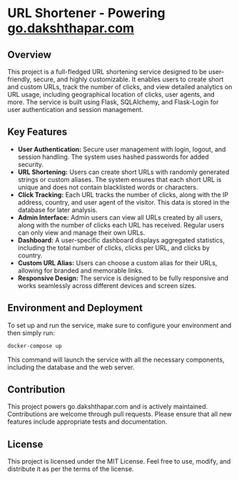 # URL Shortener - Powering [go.dakshthapar.com](https://go.dakshthapar.com)

## Overview

This project is a full-fledged URL shortening service designed to be user-friendly, secure, and highly customizable. It enables users to create short and custom URLs, track the number of clicks, and view detailed analytics on URL usage, including geographical location of clicks, user agents, and more. The service is built using Flask, SQLAlchemy, and Flask-Login for user authentication and session management.

## Key Features

- **User Authentication:** Secure user management with login, logout, and session handling. The system uses hashed passwords for added security.
- **URL Shortening:** Users can create short URLs with randomly generated strings or custom aliases. The system ensures that each short URL is unique and does not contain blacklisted words or characters.
- **Click Tracking:** Each URL tracks the number of clicks, along with the IP address, country, and user agent of the visitor. This data is stored in the database for later analysis.
- **Admin Interface:** Admin users can view all URLs created by all users, along with the number of clicks each URL has received. Regular users can only view and manage their own URLs.
- **Dashboard:** A user-specific dashboard displays aggregated statistics, including the total number of clicks, clicks per URL, and clicks by country.
- **Custom URL Alias:** Users can choose a custom alias for their URLs, allowing for branded and memorable links.
- **Responsive Design:** The service is designed to be fully responsive and works seamlessly across different devices and screen sizes.

## Environment and Deployment

To set up and run the service, make sure to configure your environment and then simply run:

```bash
docker-compose up
```
This command will launch the service with all the necessary components, including the database and the web server.

## Contribution
This project powers go.dakshthapar.com and is actively maintained. Contributions are welcome through pull requests. Please ensure that all new features include appropriate tests and documentation.

## License
This project is licensed under the MIT License. Feel free to use, modify, and distribute it as per the terms of the license.
